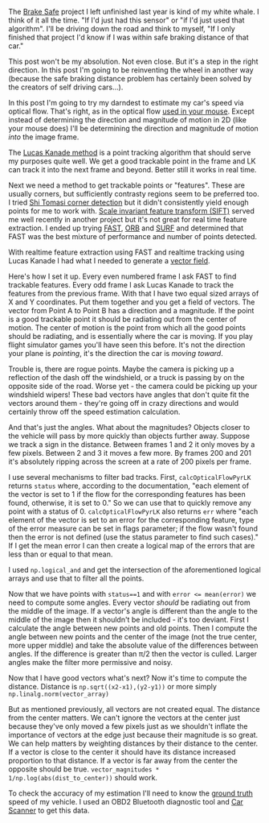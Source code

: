 The [Brake Safe](https://hyperific.bearblog.dev/brakesafe/) project I left unfinished last year is kind of my white whale. I think of it all the time. "If I'd just had this sensor" or "if I'd just used that algorithm". I'll be driving down the road and think to myself, "If I only finished that project I'd know if I was within safe braking distance of that car."

This post won't be my absolution. Not even close. But it's a step in the right direction. In this post I'm going to be reinventing the wheel in another way (because the safe braking distance problem has certainly been solved by the creators of self driving cars...). 

In this post I'm going to try my darndest to estimate my car's speed via optical flow. That's right, as in the optical flow [used in your mouse](https://en.m.wikipedia.org/wiki/Optical_flow#Optical_flow_sensor). Except instead of determining the direction and magnitude of motion in 2D (like your mouse does) I'll be determining the direction and magnitude of motion *into* the image frame. 

The [Lucas Kanade method](https://en.m.wikipedia.org/wiki/Lucas%E2%80%93Kanade_method) is a point tracking algorithm that should serve my purposes quite well. We get a good trackable point in the frame and LK can track it into the next frame and beyond. Better still it works in real time. 

Next we need a method to get trackable points or "features". These are usually corners, but sufficiently contrasty regions seem to be preferred too. I tried [Shi Tomasi corner detection](https://en.m.wikipedia.org/wiki/Corner_detection#The_Harris_&_Stephens_/_Shi%E2%80%93Tomasi_corner_detection_algorithms) but it didn't consistently yield enough points for me to work with. [Scale invariant feature transform (SIFT)](https://en.m.wikipedia.org/wiki/Scale-invariant_feature_transform) served me well recently in another project but it's not great for real time feature extraction. I ended up trying [FAST](https://en.m.wikipedia.org/wiki/Features_from_accelerated_segment_test), [ORB](https://en.m.wikipedia.org/wiki/Oriented_FAST_and_rotated_BRIEF) and [SURF](https://en.m.wikipedia.org/wiki/Speeded_up_robust_features) and determined that FAST was the best mixture of performance and number of points detected.

With realtime feature extraction using FAST and realtime tracking using Lucas Kanade I had what I needed to generate a [vector field](https://en.m.wikipedia.org/wiki/Vector_field). 

Here's how I set it up. Every even numbered frame I ask FAST to find trackable features. Every odd frame I ask Lucas Kanade to track the features from the previous frame. With that I have two equal sized arrays of X and Y coordinates. Put them together and you get a field of vectors. The vector from Point A to Point B has a direction and a magnitude. If the point is a good trackable point it should be radiating out from the center of motion. The center of motion is the point from which all the good points should be radiating, and is essentially where the car is moving. If you play flight simulator games you'll have seen this before. It's not the direction your plane is *pointing*, it's the direction the car is *moving toward*. 

Trouble is, there are rogue points. Maybe the camera is picking up a reflection of the dash off the windshield, or a truck is passing by on the opposite side of the road. Worse yet - the camera could be picking up your windshield wipers! These bad vectors have angles that don't quite fit the vectors around them - they're going off in crazy directions and would certainly throw off the speed estimation calculation.

And that's just the angles. What about the magnitudes? Objects closer to the vehicle will pass by more quickly than objects further away. Suppose we track a sign in the distance. Between frames 1 and 2 it only moves by a few pixels. Between 2 and 3 it moves a few more. By frames 200 and 201 it's absolutely ripping across the screen at a rate of 200 pixels per frame. 

I use several mechanisms to filter bad tracks.
First, `calcOpticalFlowPyrLK` returns `status` where, according to the documentation, "each element of the vector is set to 1 if the flow for the corresponding features has been found, otherwise, it is set to 0." So we can use that to quickly remove any point with a status of 0. 
`calcOpticalFlowPyrLK` also returns `err` where "each element of the vector is set to an error for the corresponding feature, type of the error measure can be set in flags parameter; if the flow wasn't found then the error is not defined (use the status parameter to find such cases)." If I get the mean error I can then create a logical map of the errors that are less than or equal to that mean. 

I used `np.logical_and` and get the intersection of the aforementioned logical arrays and use that to filter all the points.

Now that we have points with `status==1` and with `error <= mean(error)` we need to compute some angles. Every vector *should* be radiating out from the middle of the image. If a vector's angle is different than the angle to the middle of the image then it shouldn't be included - it's too deviant. First I calculate the angle between new points and old points. Then I compute the angle between new points and the center of the image (not the true center, more upper middle) and take the absolute value of the differences between angles. If the difference is greater than π/2 then the vector is culled. Larger angles make the filter more permissive and noisy.

Now that I have good vectors what's next? Now it's time to compute the distance. Distance is `np.sqrt((x2-x1),(y2-y1))` or more simply `np.linalg.norm(vector_array)`

But as mentioned previously, all vectors are not created equal. The distance from the center matters. We can't ignore the vectors at the center just because they've only moved a few pixels just as we shouldn't inflate the importance of vectors at the edge just because their magnitude is so great. We can help matters by weighting distances by their distance to the center. If a vector is close to the center it should have its distance increased proportion to that distance. If a vector is far away from the center the opposite should be true.
`vector_magnitudes * 1/np.log(abs(dist_to_center))` should work. 

To check the accuracy of my estimation I'll need to know the [ground truth](https://en.m.wikipedia.org/wiki/Ground_truth) speed of my vehicle. I used an OBD2 Bluetooth diagnostic tool and [Car Scanner](https://play.google.com/store/apps/details?id=com.ovz.carscanner) to get this data.

